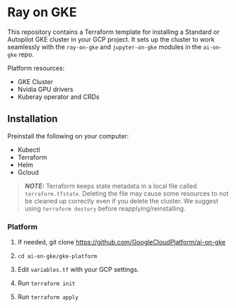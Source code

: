 # Ray on GKE

This repository contains a Terraform template for installing a Standard or Autopilot GKE cluster in your GCP project.
It sets up the cluster to work seamlessly with the `ray-on-gke` and `jupyter-on-gke` modules in the `ai-on-gke` repo.

Platform resources:
* GKE Cluster
* Nvidia GPU drivers
* Kuberay operator and CRDs

## Installation

Preinstall the following on your computer:
* Kubectl
* Terraform 
* Helm
* Gcloud

> **_NOTE:_** Terraform keeps state metadata in a local file called `terraform.tfstate`. Deleting the file may cause some resources to not be cleaned up correctly even if you delete the cluster. We suggest using `terraform destory` before reapplying/reinstalling.

### Platform

1. If needed, git clone https://github.com/GoogleCloudPlatform/ai-on-gke

2. `cd ai-on-gke/gke-platform`

3. Edit `variables.tf` with your GCP settings.

4. Run `terraform init`

5. Run `terraform apply`
